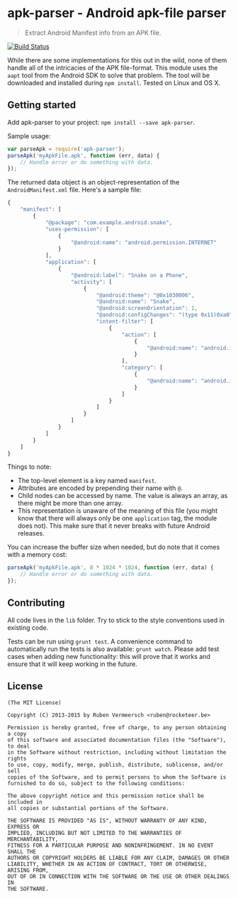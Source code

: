 # apk-parser - Android apk-file parser

> Extract Android Manifest info from an APK file.

[![Build Status](https://travis-ci.org/rubenv/node-apk-parser.png?branch=master)](https://travis-ci.org/rubenv/node-apk-parser)

While there are some implementations for this out in the wild, none of them handle all of the intricacies of the APK file-format. This module uses the `aapt` tool from the Android SDK to solve that problem. The tool will be downloaded and installed during `npm install`. Tested on Linux and OS X.

## Getting started

Add apk-parser to your project: `npm install --save apk-parser`.

Sample usage:

```js
var parseApk = require('apk-parser');
parseApk('myApkFile.apk', function (err, data) {
    // Handle error or do something with data.
});
```

The returned data object is an object-representation of the `AndroidManifest.xml` file. Here's a sample file:

```js
{
    "manifest": [
        {
            "@package": "com.example.android.snake",
            "uses-permission": [
                {
                    "@android:name": "android.permission.INTERNET"
                }
            ],
            "application": [
                {
                    "@android:label": "Snake on a Phone",
                    "activity": [
                        {
                            "@android:theme": "@0x1030006",
                            "@android:name": "Snake",
                            "@android:screenOrientation": 1,
                            "@android:configChanges": "(type 0x11)0xa0",
                            "intent-filter": [
                                {
                                    "action": [
                                        {
                                            "@android:name": "android.intent.action.MAIN"
                                        }
                                    ],
                                    "category": [
                                        {
                                            "@android:name": "android.intent.category.LAUNCHER"
                                        }
                                    ]
                                }
                            ]
                        }
                    ]
                }
            ]
        }
    ]
}
```

Things to note:

* The top-level element is a key named `manifest`.
* Attributes are encoded by prepending their name with `@`.
* Child nodes can be accessed by name. The value is always an array, as there might be more than one array.
* This representation is unaware of the meaning of this file (you might know that there will always only be one `application` tag, the module does not). This make sure that it never breaks with future Android releases.

You can increase the buffer size when needed, but do note that it comes with a memory cost:

```js
parseApk('myApkFile.apk', 8 * 1024 * 1024, function (err, data) {
    // Handle error or do something with data.
});
```

## Contributing
All code lives in the `lib` folder. Try to stick to the style conventions used in existing code.

Tests can be run using `grunt test`. A convenience command to automatically run the tests is also available: `grunt watch`. Please add test cases when adding new functionality: this will prove that it works and ensure that it will keep working in the future.
    
## License 

    (The MIT License)

    Copyright (C) 2013-2015 by Ruben Vermeersch <ruben@rocketeer.be>

    Permission is hereby granted, free of charge, to any person obtaining a copy
    of this software and associated documentation files (the "Software"), to deal
    in the Software without restriction, including without limitation the rights
    to use, copy, modify, merge, publish, distribute, sublicense, and/or sell
    copies of the Software, and to permit persons to whom the Software is
    furnished to do so, subject to the following conditions:

    The above copyright notice and this permission notice shall be included in
    all copies or substantial portions of the Software.

    THE SOFTWARE IS PROVIDED "AS IS", WITHOUT WARRANTY OF ANY KIND, EXPRESS OR
    IMPLIED, INCLUDING BUT NOT LIMITED TO THE WARRANTIES OF MERCHANTABILITY,
    FITNESS FOR A PARTICULAR PURPOSE AND NONINFRINGEMENT. IN NO EVENT SHALL THE
    AUTHORS OR COPYRIGHT HOLDERS BE LIABLE FOR ANY CLAIM, DAMAGES OR OTHER
    LIABILITY, WHETHER IN AN ACTION OF CONTRACT, TORT OR OTHERWISE, ARISING FROM,
    OUT OF OR IN CONNECTION WITH THE SOFTWARE OR THE USE OR OTHER DEALINGS IN
    THE SOFTWARE.
